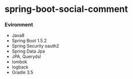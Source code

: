 # spring-boot-social-comment

### Evironment
- Java8
- Spring Boot 1.5.2
- Spring Security oauth2
- Spring Data Jpa
- JPA, Querydsl
- lombok
- logback
- Gradle 3.5
